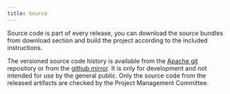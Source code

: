 ```yaml
---
title: Source
---
```

<!---
  Licensed under the Apache License, Version 2.0 (the "License");
  you may not use this file except in compliance with the License.
  You may obtain a copy of the License at

   http://www.apache.org/licenses/LICENSE-2.0

  Unless required by applicable law or agreed to in writing, software
  distributed under the License is distributed on an "AS IS" BASIS,
  WITHOUT WARRANTIES OR CONDITIONS OF ANY KIND, either express or implied.
  See the License for the specific language governing permissions and
  limitations under the License. See accompanying LICENSE file.
-->

Source code is part of every release, you can download the source bundles from download section and build the project according to the included instructions.

The versioned source code history is available from the [Apache git](git://git.apache.org/incubator-ratis.git) repository or 
from the [github mirror](https://github.com/apache/incubator-ratis). It is only for development and not intended for use by the general public. 
Only the source code from the released artifacts are checked by the Project Management Committee.
